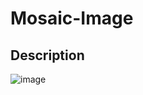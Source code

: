 # Mosaic-Image

## Description

![image](https://user-images.githubusercontent.com/66129931/155898055-3d96b7d7-a943-4bef-bd89-ea1cf0e06254.png)
